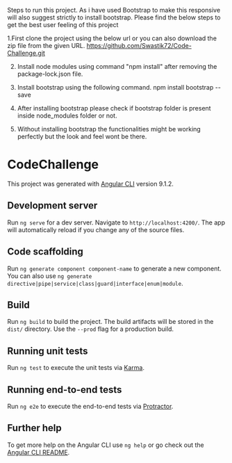 Steps to run this project. As i have used Bootstrap to make this responsive will also suggest strictly to install bootstrap. Please find the below steps to get the best user feeling of this project

1.First clone the project using the below url or you can also download the zip file from the given URL.
https://github.com/Swastik72/Code-Challenge.git

2. Install node modules using command "npm install" after removing the package-lock.json file.
3. Install bootstrap using the following command.
npm install bootstrap --save

4. After installing bootstrap please check if bootstrap folder is present inside node_modules folder or not. 
5. Without installing bootstrap the functionalities might be working perfectly but the look and feel wont be there.



# CodeChallenge

This project was generated with [Angular CLI](https://github.com/angular/angular-cli) version 9.1.2.

## Development server

Run `ng serve` for a dev server. Navigate to `http://localhost:4200/`. The app will automatically reload if you change any of the source files.

## Code scaffolding

Run `ng generate component component-name` to generate a new component. You can also use `ng generate directive|pipe|service|class|guard|interface|enum|module`.

## Build

Run `ng build` to build the project. The build artifacts will be stored in the `dist/` directory. Use the `--prod` flag for a production build.

## Running unit tests

Run `ng test` to execute the unit tests via [Karma](https://karma-runner.github.io).

## Running end-to-end tests

Run `ng e2e` to execute the end-to-end tests via [Protractor](http://www.protractortest.org/).

## Further help

To get more help on the Angular CLI use `ng help` or go check out the [Angular CLI README](https://github.com/angular/angular-cli/blob/master/README.md).
